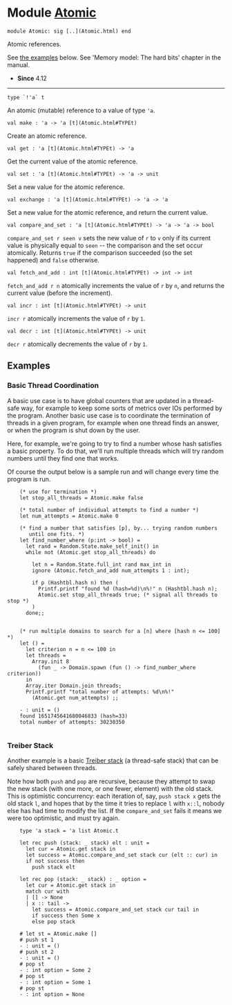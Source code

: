 # Module [Atomic](type_Atomic.html)


```
module Atomic: sig [..](Atomic.html) end
```


Atomic references.


See  [the examples](Atomic.html#examples) below.
 See 'Memory model: The hard bits' chapter in the manual.



* **Since** 4.12




---


```
type `!'a` t 
```


An atomic (mutable) reference to a value of type `'a`.




```
val make : 'a -> 'a [t](Atomic.html#TYPEt)
```


Create an atomic reference.




```
val get : 'a [t](Atomic.html#TYPEt) -> 'a
```


Get the current value of the atomic reference.




```
val set : 'a [t](Atomic.html#TYPEt) -> 'a -> unit
```


Set a new value for the atomic reference.




```
val exchange : 'a [t](Atomic.html#TYPEt) -> 'a -> 'a
```


Set a new value for the atomic reference, and return the current value.




```
val compare_and_set : 'a [t](Atomic.html#TYPEt) -> 'a -> 'a -> bool
```


`compare_and_set r seen v` sets the new value of `r` to `v` only
 if its current value is physically equal to `seen` -- the
 comparison and the set occur atomically. Returns `true` if the
 comparison succeeded (so the set happened) and `false`
 otherwise.




```
val fetch_and_add : int [t](Atomic.html#TYPEt) -> int -> int
```


`fetch_and_add r n` atomically increments the value of `r` by `n`,
 and returns the current value (before the increment).




```
val incr : int [t](Atomic.html#TYPEt) -> unit
```


`incr r` atomically increments the value of `r` by `1`.




```
val decr : int [t](Atomic.html#TYPEt) -> unit
```


`decr r` atomically decrements the value of `r` by `1`.



## Examples

### Basic Thread Coordination

A basic use case is to have global counters that are updated in a
 thread-safe way, for example to keep some sorts of metrics
 over IOs performed by the program. Another basic use case is to coordinate
 the termination of threads in a given program, for example when one thread
 finds an answer, or when the program is shut down by the user.

Here, for example, we're going to try to find a number whose hash
 satisfies a basic property. To do that, we'll run multiple threads which
 will try random numbers until they find one that works.

Of course the output below is a sample run and will change every time
 the program is run.


```
    (* use for termination *)
    let stop_all_threads = Atomic.make false

    (* total number of individual attempts to find a number *)
    let num_attempts = Atomic.make 0

    (* find a number that satisfies [p], by... trying random numbers
       until one fits. *)
    let find_number_where (p:int -> bool) =
      let rand = Random.State.make_self_init() in
      while not (Atomic.get stop_all_threads) do

        let n = Random.State.full_int rand max_int in
        ignore (Atomic.fetch_and_add num_attempts 1 : int);

        if p (Hashtbl.hash n) then (
          Printf.printf "found %d (hash=%d)\n%!" n (Hashtbl.hash n);
          Atomic.set stop_all_threads true; (* signal all threads to stop *)
        )
      done;;


    (* run multiple domains to search for a [n] where [hash n <= 100] *)
    let () =
      let criterion n = n <= 100 in
      let threads =
        Array.init 8
          (fun _ -> Domain.spawn (fun () -> find_number_where criterion))
      in
      Array.iter Domain.join threads;
      Printf.printf "total number of attempts: %d\n%!"
        (Atomic.get num_attempts) ;;

    - : unit = ()
    found 1651745641680046833 (hash=33)
    total number of attempts: 30230350
    
```
### Treiber Stack

Another example is a basic
  [Treiber stack]( https://en.wikipedia.org/wiki/Treiber_stack)
 (a thread-safe stack) that can be safely shared between threads.

Note how both `push` and `pop` are recursive, because they attempt to
 swap the new stack (with one more, or one fewer, element) with the old
 stack.
 This is optimistic concurrency: each iteration of, say, `push stack x`
 gets the old stack `l`, and hopes that by the time it tries to replace
 `l` with `x::l`, nobody else has had time to modify the list. If the
 `compare_and_set` fails it means we were too optimistic, and must try
 again.


```
    type 'a stack = 'a list Atomic.t

    let rec push (stack: _ stack) elt : unit =
      let cur = Atomic.get stack in
      let success = Atomic.compare_and_set stack cur (elt :: cur) in
      if not success then
        push stack elt

    let rec pop (stack: _ stack) : _ option =
      let cur = Atomic.get stack in
      match cur with
      | [] -> None
      | x :: tail ->
        let success = Atomic.compare_and_set stack cur tail in
        if success then Some x
        else pop stack

    # let st = Atomic.make []
    # push st 1
    - : unit = ()
    # push st 2
    - : unit = ()
    # pop st
    - : int option = Some 2
    # pop st
    - : int option = Some 1
    # pop st
    - : int option = None
    
```
